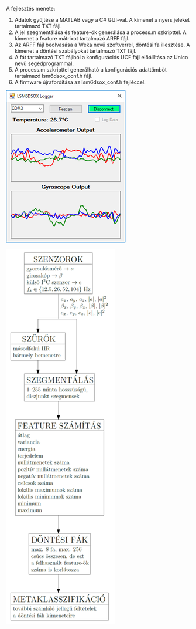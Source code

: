 A fejlesztés menete:
1. Adatok gyűjtése a MATLAB vagy a C# GUI-val. A kimenet a nyers jeleket tartalmazó TXT fájl.
2. A jel szegmentálása és feature-ök generálása a process.m szkripttel. A kimenet a feature mátrixot tartalmazó ARFF fájl.
3. Az ARFF fájl beolvasása a Weka nevű szoftverrel, döntési fa illesztése. A kimenet a döntési szabályokat tartalmazó TXT fájl.
4. A fát tartalmazó TXT fájlból a konfigurációs UCF fájl előállítása az Unico nevű segédprogrammal.
5. A process.m szkripttel generálható a konfigurációs adattömböt tartalmazó lsm6dsox_conf.h fájl.
6. A firmware újrafordítása az lsm6dsox_conf.h fejléccel.

![gui_screenshot](https://raw.githubusercontent.com/bvarga92/mcu/main/stm32f103_lsm6dsox/gui_screenshot.png)

![blokkvazlat](https://raw.githubusercontent.com/bvarga92/mcu/main/stm32f103_lsm6dsox/blokkvazlat.png)